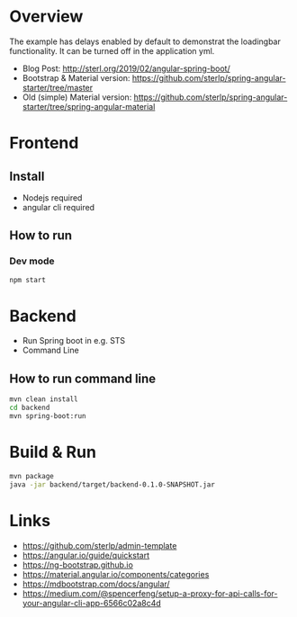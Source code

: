 # Overview

The example has delays enabled by default to demonstrat the loadingbar functionality. It can be turned off in the application yml.

- Blog Post: http://sterl.org/2019/02/angular-spring-boot/
- Bootstrap & Material version: https://github.com/sterlp/spring-angular-starter/tree/master
- Old (simple) Material version: https://github.com/sterlp/spring-angular-starter/tree/spring-angular-material

# Frontend
## Install
- Nodejs required
- angular cli required

## How to run
### Dev mode
```bash
npm start
```

# Backend
- Run Spring boot in e.g. STS
- Command Line

## How to run command line
```bash
mvn clean install
cd backend
mvn spring-boot:run
```

# Build & Run
```bash
mvn package
java -jar backend/target/backend-0.1.0-SNAPSHOT.jar
```

# Links
- https://github.com/sterlp/admin-template
- https://angular.io/guide/quickstart
- https://ng-bootstrap.github.io
- https://material.angular.io/components/categories
- https://mdbootstrap.com/docs/angular/
- https://medium.com/@spencerfeng/setup-a-proxy-for-api-calls-for-your-angular-cli-app-6566c02a8c4d